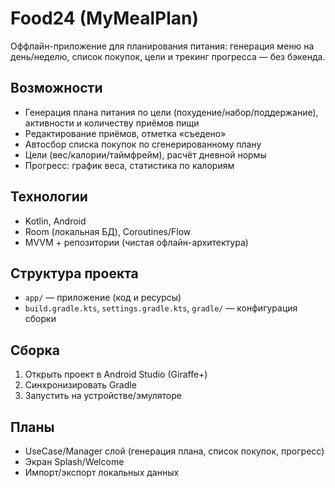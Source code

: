 # Food24 (MyMealPlan)

Оффлайн-приложение для планирования питания: генерация меню на день/неделю, список покупок, цели и трекинг прогресса — без бэкенда.

## Возможности
- Генерация плана питания по цели (похудение/набор/поддержание), активности и количеству приёмов пищи
- Редактирование приёмов, отметка «съедено»
- Автосбор списка покупок по сгенерированному плану
- Цели (вес/калории/таймфрейм), расчёт дневной нормы
- Прогресс: график веса, статистика по калориям

## Технологии
- Kotlin, Android
- Room (локальная БД), Coroutines/Flow
- MVVM + репозитории (чистая офлайн-архитектура)

## Структура проекта
- `app/` — приложение (код и ресурсы)
- `build.gradle.kts`, `settings.gradle.kts`, `gradle/` — конфигурация сборки

## Сборка
1. Открыть проект в Android Studio (Giraffe+)
2. Синхронизировать Gradle
3. Запустить на устройстве/эмуляторе

## Планы
- UseCase/Manager слой (генерация плана, список покупок, прогресс)
- Экран Splash/Welcome
- Импорт/экспорт локальных данных
